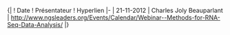 {|
! Date
! Présentateur
! Hyperlien
|-
| 21-11-2012
| Charles Joly Beauparlant
| http://www.ngsleaders.org/Events/Calendar/Webinar--Methods-for-RNA-Seq-Data-Analysis/
|}
